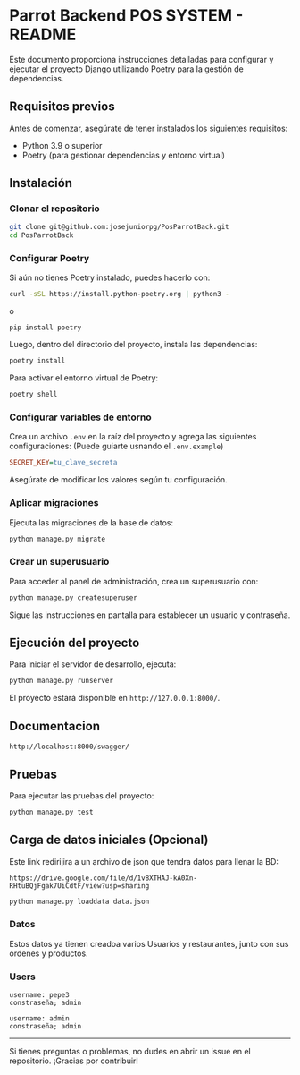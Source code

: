 # Parrot Backend POS SYSTEM - README

Este documento proporciona instrucciones detalladas para configurar y ejecutar el proyecto Django utilizando Poetry para la gestión de dependencias.

## Requisitos previos

Antes de comenzar, asegúrate de tener instalados los siguientes requisitos:

- Python 3.9 o superior
- Poetry (para gestionar dependencias y entorno virtual)

## Instalación

### Clonar el repositorio
```bash
git clone git@github.com:josejuniorpg/PosParrotBack.git
cd PosParrotBack
```

### Configurar Poetry

Si aún no tienes Poetry instalado, puedes hacerlo con:
```bash
curl -sSL https://install.python-poetry.org | python3 -
```
o 
```pip
pip install poetry
```

Luego, dentro del directorio del proyecto, instala las dependencias:
```bash
poetry install
```

Para activar el entorno virtual de Poetry:
```bash
poetry shell
```

### Configurar variables de entorno

Crea un archivo `.env` en la raíz del proyecto y agrega las siguientes configuraciones: (Puede guiarte usnando el `.env.example`)
```ini
SECRET_KEY=tu_clave_secreta
```

Asegúrate de modificar los valores según tu configuración.

### Aplicar migraciones

Ejecuta las migraciones de la base de datos:
```bash
python manage.py migrate
```

### Crear un superusuario

Para acceder al panel de administración, crea un superusuario con:
```bash
python manage.py createsuperuser
```

Sigue las instrucciones en pantalla para establecer un usuario y contraseña.

## Ejecución del proyecto

Para iniciar el servidor de desarrollo, ejecuta:
```bash
python manage.py runserver
```

El proyecto estará disponible en `http://127.0.0.1:8000/`.

## Documentacion

`http://localhost:8000/swagger/`

## Pruebas

Para ejecutar las pruebas del proyecto:
```bash
python manage.py test
```

## Carga de datos iniciales (Opcional)
Este link redirijira a un archivo de json que tendra datos para llenar la BD:
```Link
https://drive.google.com/file/d/1v8XTHAJ-kA0Xn-RHtuBQjFgak7UiCdtF/view?usp=sharing
```
```bash
python manage.py loaddata data.json
```
### Datos
Estos datos ya tienen creadoa varios Usuarios y restaurantes, junto con sus ordenes y productos. 
### Users
``` Es un Usuario con varios restaurantes, ordenes, productos, etc. 
username: pepe3
constraseña; admin
```
``` Es un super Usuario
username: admin
constraseña; admin
```

---

Si tienes preguntas o problemas, no dudes en abrir un issue en el repositorio. ¡Gracias por contribuir!
